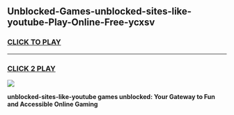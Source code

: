 
## Unblocked-Games-unblocked-sites-like-youtube-Play-Online-Free-ycxsv
<h3>
<a href="https://premium76.site?title=unblocked-sites-like-youtube&ref=26A">CLICK TO PLAY</a></h3>
<hr>

<h3>
<a href="https://premium76.site?title=unblocked-sites-like-youtube&ref=26A">CLICK 2 PLAY</a>
  
</h3>

<a href="https://premium76.site?title=unblocked-sites-like-youtube&ref=26A"><img src="https://clearcache.store/games.png"></a>


**unblocked-sites-like-youtube games unblocked: Your Gateway to Fun and Accessible Online Gaming**
